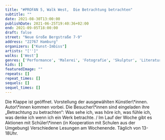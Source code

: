 ```yaml
---
title: "#PROFAN 5, Walk West,  Die Betrachtung betrachten"
subtitle: ""
date: 2021-08-30T13:00:00
publishDate: 2021-06-25T19:40:36+02:00
end: 2021-09-05T18:00:00
draft: false
street: "Neue Große Bergstraße 7-9"
address: "22767 Hamburg"
organizers: ["Kunst-Imbiss"]
artists: "['']"
walks: ['West']
genres: ['Performance', 'Malerei', 'Fotografie', 'Skulptur', 'Literatur']
kids: []
featuredImage: ""
repeats: []
repeat_times: []
sequels: []
sequel_times: []
---
```


Die Klappe ist geöffnet. Vorstellung der ausgewählten Künstler\\*innen. Autor\\*innen kommen vorbei. Die Besucher\\*innen sind eingeladen ihre „Betrachtung zu betrachten“: Was sehe ich, was höre ich, was fühle ich, was denke ich wenn ich ein Werk betrachte. / Im Lauf der Woche gibt es Aktionen mit Schüler\\*innen (in Kooperation mit Schulen aus der Umgebung)  Verschiedene Lesungen am Wochenende. Täglich von 13-18Uhr.